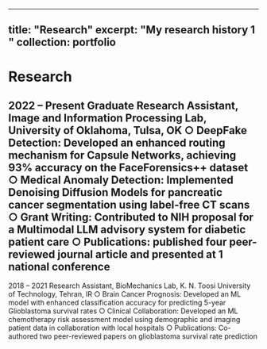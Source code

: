 
---
title: "Research"
excerpt: "My research history 1<br/>"
collection: portfolio
---

Research
====
2022 – Present Graduate Research Assistant, Image and Information Processing Lab, University of Oklahoma, Tulsa, OK
○ DeepFake Detection: Developed an enhanced routing mechanism for Capsule Networks, achieving 93% accuracy on the
FaceForensics++ dataset
○ Medical Anomaly Detection: Implemented Denoising Diffusion Models for pancreatic cancer segmentation using label-free
CT scans
○ Grant Writing: Contributed to NIH proposal for a Multimodal LLM advisory system for diabetic patient care
○ Publications: published four peer-reviewed journal article and presented at 1 national conference
----
2018 – 2021 Research Assistant, BioMechanics Lab, K. N. Toosi University of Technology, Tehran, IR
○ Brain Cancer Prognosis: Developed an ML model with enhanced classification accuracy for predicting 5-year Glioblastoma
survival rates
○ Clinical Collaboration: Developed an ML chemotherapy risk assessment model using demographic and imaging patient data in
collaboration with local hospitals
○ Publications: Co-authored two peer-reviewed papers on glioblastoma survival rate prediction

